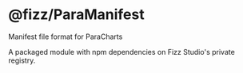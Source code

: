 # @fizz/ParaManifest

Manifest file format for ParaCharts

A packaged module with npm dependencies on Fizz Studio's private registry.
